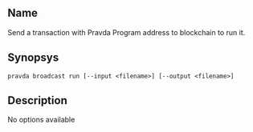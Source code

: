 ## Name
Send a transaction with Pravda Program address to blockchain to run it.

## Synopsys
```
pravda broadcast run [--input <filename>] [--output <filename>]
```

## Description

No options available
